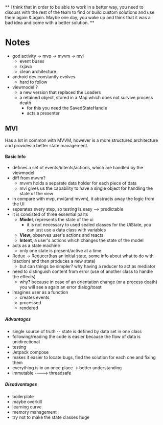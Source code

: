 
** I think that in order to be able to work in a better way, you need to discuss with
the rest of the team to find or build custom solutions and use them again & again. Maybe one day, you
wake up and think that it was a bad idea and come with a better solution. **

# Notes

* god activity -> mvp -> mvvm -> mvi
  * event buses
  * rxjava
  * clean architecture
* android dev constantly evolves
  * hard to follow
* viewmodel ? 
  * a new version that replaced the Loaders
  * a retained object, stored in a Map which does not survive process death
    * for this you need the SavedStateHandle
    * acts a presenter

## MVI

Has a lot in common with MVVM, however is a more structured architecture and provides a better 
state management. <br/>


#### Basic Info

  * defines a set of events/intents/actions, which are handled by the viewmodel
  * diff from mvvm?
    * mvvm holds a separate data holder for each piece of data
    * mvi gives us the capability to have a single object for handling the state of the view
  * in compare with mvp, mvi(and mvvm), it abstracts away the logic from the UI
  * separates every step, so testing is easy --> predictable
  * it is consisted of three essential parts 
    * **Model**, represents the state of the ui
      * it is not necessary to used  sealed classes for the UiState, you can just use a data class with variables
    * **View**,   observes user's actions and reacts
    * **Intent**, a user's actions which changes the state of the model
  * acts as a state machine
    * only one state is present/active at a time
  * Redux -> Reducer(has an initial state, some info about what to do with it(action) and then produces a new state)
    * but can things be simpler? why having a reducer to act as mediator
  * need to distinguish content from error (use of another class to handle the effects)
    * why? because in case of an orientation change (or a process death) you will see a again an error dialog/toast
  * imagines user as a function
    * creates events
    * processed
    * rendered


##### Advantages
* single source of truth -- state is defined by data set in one class
* following/reading the code is easier because the flow of data is unidirectional
* testing
* Jetpack compose
* makes it easier to locate bugs, find the solution for each one and fixing them
* everything is in an once place -> better understanding
* immutable ----> threadsafe

##### Disadvantages
* boilerplate
* maybe overkill
* learning curve
* memory management
* try not to make the state classes huge





